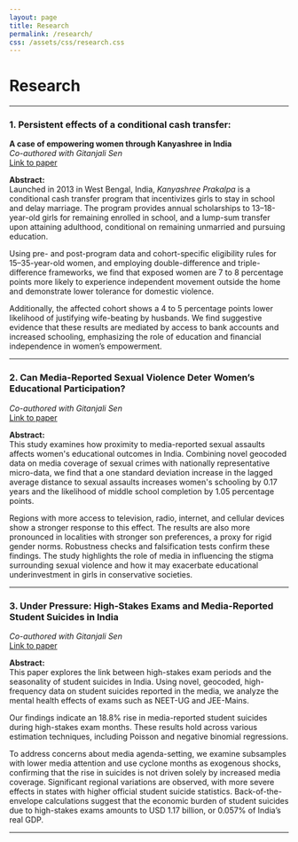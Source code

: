 ```yaml
---
layout: page
title: Research
permalink: /research/
css: /assets/css/research.css
---
```

<link rel="stylesheet" type="text/css" href="/assets/css/research.css">

# Research

---

### 1. Persistent effects of a conditional cash transfer:  
**A case of empowering women through Kanyashree in India**  
*Co-authored with Gitanjali Sen*  
[Link to paper](#)

**Abstract:**  
Launched in 2013 in West Bengal, India, *Kanyashree Prakalpa* is a conditional cash transfer program that incentivizes girls to stay in school and delay marriage. The program provides annual scholarships to 13–18-year-old girls for remaining enrolled in school, and a lump-sum transfer upon attaining adulthood, conditional on remaining unmarried and pursuing education.

Using pre- and post-program data and cohort-specific eligibility rules for 15–35-year-old women, and employing double-difference and triple-difference frameworks, we find that exposed women are 7 to 8 percentage points more likely to experience independent movement outside the home and demonstrate lower tolerance for domestic violence. 

Additionally, the affected cohort shows a 4 to 5 percentage points lower likelihood of justifying wife-beating by husbands. We find suggestive evidence that these results are mediated by access to bank accounts and increased schooling, emphasizing the role of education and financial independence in women’s empowerment.

---

### 2. Can Media-Reported Sexual Violence Deter Women’s Educational Participation?  
*Co-authored with Gitanjali Sen*  
[Link to paper](#)

**Abstract:**  
This study examines how proximity to media-reported sexual assaults affects women's educational outcomes in India. Combining novel geocoded data on media coverage of sexual crimes with nationally representative micro-data, we find that a one standard deviation increase in the lagged average distance to sexual assaults increases women's schooling by 0.17 years and the likelihood of middle school completion by 1.05 percentage points.

Regions with more access to television, radio, internet, and cellular devices show a stronger response to this effect. The results are also more pronounced in localities with stronger son preferences, a proxy for rigid gender norms. Robustness checks and falsification tests confirm these findings. The study highlights the role of media in influencing the stigma surrounding sexual violence and how it may exacerbate educational underinvestment in girls in conservative societies.

---

### 3. Under Pressure: High-Stakes Exams and Media-Reported Student Suicides in India  
*Co-authored with Gitanjali Sen*  
[Link to paper](#)

**Abstract:**  
This paper explores the link between high-stakes exam periods and the seasonality of student suicides in India. Using novel, geocoded, high-frequency data on student suicides reported in the media, we analyze the mental health effects of exams such as NEET-UG and JEE-Mains.

Our findings indicate an 18.8% rise in media-reported student suicides during high-stakes exam months. These results hold across various estimation techniques, including Poisson and negative binomial regressions. 

To address concerns about media agenda-setting, we examine subsamples with lower media attention and use cyclone months as exogenous shocks, confirming that the rise in suicides is not driven solely by increased media coverage. Significant regional variations are observed, with more severe effects in states with higher official student suicide statistics. Back-of-the-envelope calculations suggest that the economic burden of student suicides due to high-stakes exams amounts to USD 1.17 billion, or 0.057% of India’s real GDP.

---

